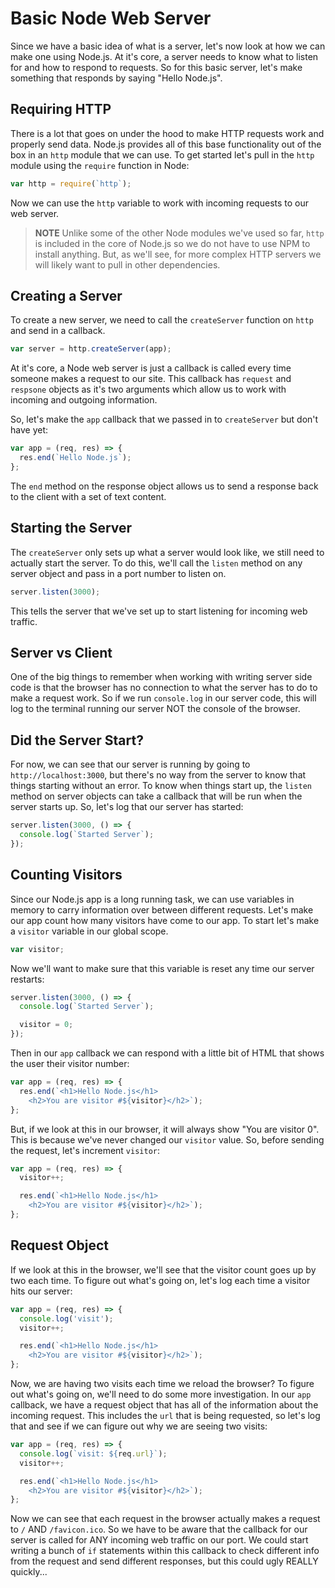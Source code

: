 # Basic Node Web Server

Since we have a basic idea of what is a server, let's now look at how we can make one using Node.js.
At it's core, a server needs to know what to listen for and how to respond to requests.
So for this basic server, let's make something that responds by saying "Hello Node.js".

## Requiring HTTP

There is a lot that goes on under the hood to make HTTP requests work and properly send data.
Node.js provides all of this base functionality out of the box in an `http` module that we can use.
To get started let's pull in the `http` module using the `require` function in Node:

```js
var http = require(`http`);
```

Now we can use the `http` variable to work with incoming requests to our web server.

> **NOTE** Unlike some of the other Node modules we've used so far, `http` is included in the core of Node.js so we do not have to use NPM to install anything.
> But, as we'll see, for more complex HTTP servers we will likely want to pull in other dependencies.

## Creating a Server

To create a new server, we need to call the `createServer` function on `http` and send in a callback.

```js
var server = http.createServer(app);
```

At it's core, a Node web server is just a callback is called every time someone makes a request to our site.
This callback has `request` and `respsone` objects as it's two arguments which allow us to work with incoming and outgoing information.

So, let's make the `app` callback that we passed in to `createServer` but don't have yet:

```js
var app = (req, res) => {
  res.end(`Hello Node.js`);
};
```

The `end` method on the response object allows us to send a response back to the client with a set of text content.

## Starting the Server

The `createServer` only sets up what a server would look like, we still need to actually start the server.
To do this, we'll call the `listen` method on any server object and pass in a port number to listen on.

```js
server.listen(3000);
```

This tells the server that we've set up to start listening for incoming web traffic.

## Server vs Client

One of the big things to remember when working with writing server side code is that the browser has no connection to what the server has to do to make a request work.
So if we run `console.log` in our server code, this will log to the terminal running our server NOT the console of the browser.

## Did the Server Start?

For now, we can see that our server is running by going to `http://localhost:3000`, but there's no way from the server to know that things starting without an error.
To know when things start up, the `listen` method on server objects can take a callback that will be run when the server starts up.
So, let's log that our server has started:

```js
server.listen(3000, () => {
  console.log(`Started Server`);
});
```

## Counting Visitors

Since our Node.js app is a long running task, we can use variables in memory to carry information over between different requests.
Let's make our app count how many visitors have come to our app.
To start let's make a `visitor` variable in our global scope.

```js
var visitor;
```

Now we'll want to make sure that this variable is reset any time our server restarts:

```js
server.listen(3000, () => {
  console.log(`Started Server`);

  visitor = 0;
});
```

Then in our `app` callback we can respond with a little bit of HTML that shows the user their visitor number:

```js
var app = (req, res) => {
  res.end(`<h1>Hello Node.js</h1>
    <h2>You are visitor #${visitor}</h2>`);
};
```

But, if we look at this in our browser, it will always show "You are visitor 0".
This is because we've never changed our `visitor` value.
So, before sending the request, let's increment `visitor`:

```js
var app = (req, res) => {
  visitor++;

  res.end(`<h1>Hello Node.js</h1>
    <h2>You are visitor #${visitor}</h2>`);
};
```

## Request Object

If we look at this in the browser, we'll see that the visitor count goes up by two each time.
To figure out what's going on, let's log each time a visitor hits our server:

```js
var app = (req, res) => {
  console.log('visit');
  visitor++;

  res.end(`<h1>Hello Node.js</h1>
    <h2>You are visitor #${visitor}</h2>`);
};
```

Now, we are having two visits each time we reload the browser?
To figure out what's going on, we'll need to do some more investigation.
In our `app` callback, we have a request object that has all of the information about the incoming request.
This includes the `url` that is being requested, so let's log that and see if we can figure out why we are seeing two visits:

```js
var app = (req, res) => {
  console.log(`visit: ${req.url}`);
  visitor++;

  res.end(`<h1>Hello Node.js</h1>
    <h2>You are visitor #${visitor}</h2>`);
};
```

Now we can see that each request in the browser actually makes a request to `/` AND `/favicon.ico`.
So we have to be aware that the callback for our server is called for ANY incoming web traffic on our port.
We could start writing a bunch of `if` statements within this callback to check different info from the request and send different responses, but this could ugly REALLY quickly...
